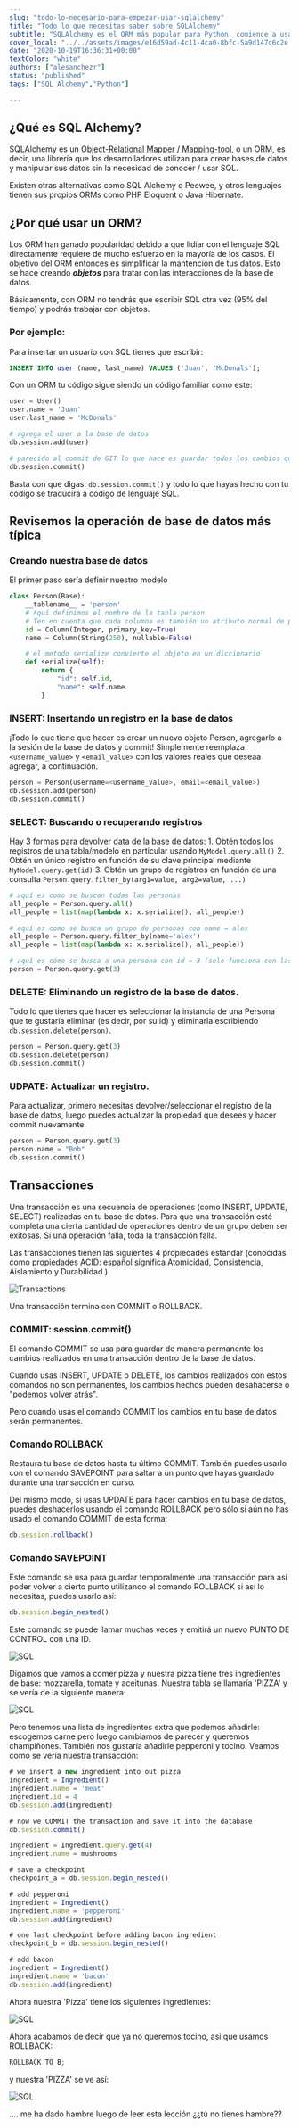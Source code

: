 ```yaml
---
slug: "todo-lo-necesario-para-empezar-usar-sqlalchemy"
title: "Todo lo que necesitas saber sobre SQLAlchemy"
subtitle: "SQLAlchemy es el ORM más popular para Python, comience a usarlo en 8 minutos"
cover_local: "../../assets/images/e16d59ad-4c11-4ca0-8bfc-5a9d147c6c2e.jpeg"
date: "2020-10-19T16:36:31+00:00"
textColor: "white"
authors: ["alesanchezr"]
status: "published"
tags: ["SQL Alchemy","Python"]

---
```


## ¿Qué es SQL Alchemy?

SQLAlchemy es un [Object-Relational Mapper / Mapping-tool](https://en.wikipedia.org/wiki/Object-relational_mapping), o un ORM, es decir, una librería que los desarrolladores utilizan para crear bases de datos y manipular sus datos sin la necesidad de conocer / usar SQL.

Existen otras alternativas como SQL Alchemy o Peewee, y otros lenguajes tienen sus propios ORMs como PHP Eloquent o Java Hibernate.

## ¿Por qué usar un ORM?

Los ORM han ganado popularidad debido a que lidiar con el lenguaje SQL directamente requiere de mucho esfuerzo en la mayoría de los casos. El objetivo del ORM entonces es simplificar la mantención de tus datos.
Esto se hace creando ***objetos*** para tratar con las interacciones de la base de datos.

Básicamente, con ORM no tendrás que escribir SQL otra vez (95% del tiempo) y podrás trabajar con objetos.

### Por ejemplo:

Para insertar un usuario con SQL tienes que escribir:

```sql
INSERT INTO user (name, last_name) VALUES ('Juan', 'McDonals');
```

Con un ORM tu código sigue siendo un código familiar como este:

```py
user = User()
user.name = 'Juan'
user.last_name = 'McDonals'

# agrega el user a la base de datos
db.session.add(user)

# parecido al commit de GIT lo que hace es guardar todos los cambios que hayas hecho
db.session.commit()
```

Basta con que digas: `db.session.commit()` y todo lo que hayas hecho con tu código se traducirá a código de lenguaje SQL.

## Revisemos la operación de base de datos más típica

### Creando nuestra base de datos

El primer paso sería definir nuestro modelo

```py
class Person(Base):
    __tablename__ = 'person'
    # Aquí definimos el nombre de la tabla person.
    # Ten en cuenta que cada columna es también un atributo normal de primera instancia de Python.
    id = Column(Integer, primary_key=True)
    name = Column(String(250), nullable=False)

    # el metodo serialize convierte el objeto en un diccionario
    def serialize(self):
        return {
            "id": self.id,
            "name": self.name
        }
  ```

### INSERT: Insertando un registro en la base de datos

¡Todo lo que tiene que hacer es crear un nuevo objeto Person, agregarlo a la sesión de la base de datos y commit!
Simplemente reemplaza `<username_value>` y `<email_value>` con los valores reales que deseaa agregar, a continuación.

```py
person = Person(username=<username_value>, email=<email_value>)
db.session.add(person)
db.session.commit()
  ```

### SELECT: Buscando o recuperando registros

Hay 3 formas para devolver data de la base de datos:
    1. Obtén todos los registros de una tabla/modelo en particular usando `MyModel.query.all()`
    2. Obtén un único registro en función de su clave principal mediante `MyModel.query.get(id)`
    3. Obtén un grupo de registros en función de una consulta `Person.query.filter_by(arg1=value, arg2=value, ...)`

```py
# aquí es como se buscan todas las personas
all_people = Person.query.all()
all_people = list(map(lambda x: x.serialize(), all_people))

# aquí es como se busca un grupo de personas con name = alex
all_people = Person.query.filter_by(name='alex')
all_people = list(map(lambda x: x.serialize(), all_people))

# aquí es cómo se busca a una persona con id = 3 (solo funciona con las primary key)
person = Person.query.get(3)
```

### DELETE: Eliminando un registro de la base de datos.

Todo lo que tienes que hacer es seleccionar la instancia de una Persona que te gustaría eliminar (es decir, por su id) y eliminarla escribiendo `db.session.delete(person)`.

```py
person = Person.query.get(3)
db.session.delete(person)
db.session.commit()
```

### UDPATE: Actualizar un registro.

Para actualizar, primero necesitas devolver/seleccionar el registro de la base de datos, luego puedes actualizar la propiedad que desees y hacer commit nuevamente.

```py
person = Person.query.get(3)
person.name = "Bob"
db.session.commit()
```

## Transacciones

Una transacción es una secuencia de operaciones (como INSERT, UPDATE, SELECT) realizadas en tu base de datos. Para que una transacción esté completa una cierta cantidad de operaciones dentro de un grupo deben ser exitosas. Si una operación falla, toda la transacción falla.

Las transacciones tienen las siguientes 4 propiedades estándar (conocidas como propiedades ACID: español significa Atomicidad, Consistencia, Aislamiento y Durabilidad )

![Transactions](../../assets/images/tran-1.png)

Una transacción termina con COMMIT o ROLLBACK. 

### COMMIT: session.commit()

El comando COMMIT se usa para guardar de manera permanente los cambios realizados en una transacción dentro de la base de datos. 

Cuando usas INSERT, UPDATE o DELETE, los cambios realizados con estos comandos no son permanentes, los cambios hechos pueden desahacerse o "podemos volver atrás".

Pero cuando usas el comando COMMIT los cambios en tu base de datos serán permanentes.  

### Comando ROLLBACK 

Restaura tu base de datos hasta tu último COMMIT. También puedes usarlo con el comando SAVEPOINT para saltar a un punto que hayas guardado durante una transacción en curso.

Del mismo modo, si usas UPDATE para hacer cambios en tu base de datos, puedes deshacerlos usando el comando ROLLBACK pero sólo si aún no has usado el comando COMMIT de esta forma:

```jsx
db.session.rollback()
```

### Comando SAVEPOINT 

Este comando se usa para guardar temporalmente una transacción para así poder volver a cierto punto utilizando el comando ROLLBACK si así lo necesitas, puedes usarlo así:

```jsx
db.session.begin_nested()
```

Este comando se puede llamar muchas veces y emitirá un nuevo PUNTO DE CONTROL con una ID.

![SQL](../../assets/images/sql-1.png)

Digamos que vamos a comer pizza y nuestra pizza tiene tres ingredientes de base:
mozzarella, tomate y aceitunas.  Nuestra tabla se llamaría 'PIZZA' y se vería de la siguiente manera:

![SQL](../../assets/images/sql-2.png)

Pero tenemos una lista de ingredientes extra que podemos añadirle: escogemos carne pero luego cambiamos de parecer y queremos champiñones. También nos gustaría añadirle pepperoni y tocino. Veamos como se vería nuestra transacción:

```jsx
# we insert a new ingredient into out pizza
ingredient = Ingredient()
ingredient.name = 'meat'
ingredient.id = 4
db.session.add(ingredient)

# now we COMMIT the transaction and save it into the database
db.session.commit()

ingredient = Ingredient.query.get(4)
ingredient.name = mushrooms

# save a checkpoint
checkpoint_a = db.session.begin_nested()

# add pepperoni
ingredient = Ingredient()
ingredient.name = 'pepperoni'
db.session.add(ingredient)

# one last checkpoint before adding bacon ingredient
checkpoint_b = db.session.begin_nested()

# add bacon
ingredient = Ingredient()
ingredient.name = 'bacon'
db.session.add(ingredient)
```

Ahora nuestra 'Pizza' tiene los siguientes ingredientes:

![SQL](../../assets/images/sql-3.png)

Ahora acabamos de decir que ya no queremos tocino, asi que usamos ROLLBACK:

```jsx
ROLLBACK TO B;
```
y nuestra 'PIZZA' se ve así:

![SQL](../../assets/images/sql-4.png)

.... me ha dado hambre luego de leer esta lección ¿¿tú no tienes hambre??

















  

